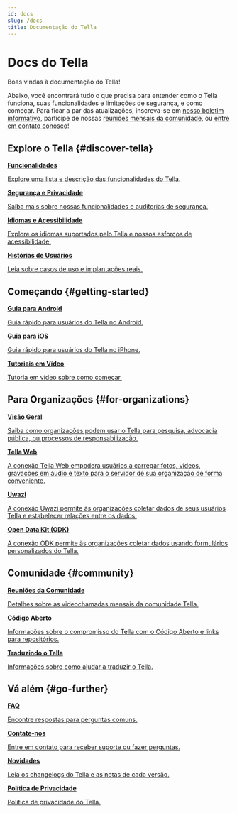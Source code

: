 ```yaml
---
id: docs
slug: /docs
title: Documentação do Tella
---
```


# Docs do Tella

Boas vindas à documentação do Tella!

Abaixo, você encontrará tudo o que precisa para entender como o Tella funciona, suas funcionalidades e limitações de segurança, e como começar. Para ficar a par das atualizações, inscreva-se em [nosso boletim informativo](https://blog.wearehorizontal.org/#/portal), participe de nossas [reuniões mensais da comunidade](/community-meetings), ou [entre em contato conosco](/contact-us)!


## Explore o Tella {#discover-tella}


<div className="doc-card-list">
    <div className="doc-card">
      <a href="features">
        <div className="doc-card-content">
          <b>Funcionalidades</b>
          <p>Explore uma lista e descrição das funcionalidades do Tella.</p>
        </div>
      </a>
    </div>
    <div className="doc-card">
      <a href="security-and-privacy">
        <div className="doc-card-content">
          <b>Segurança e Privacidade</b>
          <p>Saiba mais sobre nossas funcionalidades e auditorias de segurança.</p>
        </div>
      </a>
    </div>
    <div className="doc-card">
      <a href="accessibility">
        <div className="doc-card-content">
          <b>Idiomas e Acessibilidade</b>
          <p>Explore os idiomas suportados pelo Tella e nossos esforços de acessibilidade.</p>
        </div>
      </a>
    </div>
    <div className="doc-card">
      <a href="user-stories">
        <div className="doc-card-content">
          <b>Histórias de Usuários</b>
          <p>Leia sobre casos de uso e implantações reais.</p>
        </div>
      </a>
    </div>
</div>

## Começando {#getting-started}

<div className="doc-card-list">
    <div className="doc-card">
      <a href="get-started-android">
        <div className="doc-card-content">
          <b>Guia para Android</b>
          <p>Guia rápido para usuários do Tella no Android.</p>
        </div>
      </a>
    </div>
    <div className="doc-card">
      <a href="get-started-ios">
        <div className="doc-card-content">
          <b>Guia para iOS</b>
          <p>Guia rápido para usuários do Tella no iPhone.</p>
        </div>
      </a>
    </div>
    <div className="doc-card">
      <a href="video-tutorials">
        <div className="doc-card-content">
          <b>Tutoriais em Vídeo</b>
          <p>Tutoria em vídeo sobre como começar.</p>
        </div>
      </a>
    </div>
</div>

## Para Organizações {#for-organizations}

<div className="doc-card-list">
    <div className="doc-card">
      <a href="for-organizations">
        <div className="doc-card-content">
          <b>Visão Geral</b>
          <p>Saiba como organizações podem usar o Tella para pesquisa, advocacia pública, ou processos de responsabilização.</p>
        </div>
      </a>
    </div>
    <div className="doc-card">
      <a href="tella-web">
        <div className="doc-card-content">
          <b>Tella Web</b>
          <p>A conexão Tella Web empodera usuários a carregar fotos, vídeos, gravações em áudio e texto para o servidor de sua organização de forma conveniente.</p>
        </div>
      </a>
    </div>
    <div className="doc-card">
      <a href="uwazi">
        <div className="doc-card-content">
          <b>Uwazi</b>
          <p>A conexão Uwazi permite às organizações coletar dados de seus usuários Tella e estabelecer relações entre os dados.</p>
        </div>
      </a>
    </div>
    <div className="doc-card">
      <a href="odk">
        <div className="doc-card-content">
          <b>Open Data Kit (ODK)</b>
          <p>A conexão ODK permite às organizações coletar dados usando formulários personalizados do Tella.</p>
        </div>
      </a>
    </div>
</div>


## Comunidade {#community}

<div className="doc-card-list">
    <div className="doc-card">
      <a href="community-meetings">
        <div className="doc-card-content">
          <b>Reuniões da Comunidade</b>
          <p>Detalhes sobre as videochamadas mensais da comunidade Tella.</p>
        </div>
      </a>
    </div>
    <div className="doc-card">
      <a href="open-source">
        <div className="doc-card-content">
          <b>Código Aberto</b>
          <p>Informações sobre o compromisso do Tella com o Código Aberto e links para repositórios.</p>
        </div>
      </a>
    </div>
    <div className="doc-card">
      <a href="translating-tella">
        <div className="doc-card-content">
          <b>Traduzindo o Tella</b>
          <p>Informações sobre como ajudar a traduzir o Tella.</p>
        </div>
      </a>
    </div>
</div>

## Vá além {#go-further}

<div className="doc-card-list">
    <div className="doc-card">
      <a href="faq">
        <div className="doc-card-content">
          <b>FAQ</b>
          <p>Encontre respostas para perguntas comuns.</p>
        </div>
      </a>
    </div>
    <div className="doc-card">
      <a href="contact-us">
        <div className="doc-card-content">
          <b>Contate-nos</b>
          <p>Entre em contato para receber suporte ou fazer perguntas.</p>
        </div>
      </a>
    </div>
    <div className="doc-card">
      <a href="releases">
        <div className="doc-card-content">
          <b>Novidades</b>
          <p>Leia os changelogs do Tella e as notas de cada versão.</p>
        </div>
      </a>
    </div>
    <div className="doc-card">
      <a href="privacy">
        <div className="doc-card-content">
          <b>Política de Privacidade</b>
          <p>Política de privacidade do Tella.</p>
        </div>
      </a>
    </div>
</div>
